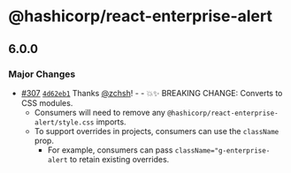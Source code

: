 # @hashicorp/react-enterprise-alert

## 6.0.0

### Major Changes

- [#307](https://github.com/hashicorp/react-components/pull/307) [`4d62eb1`](https://github.com/hashicorp/react-components/commit/4d62eb1f7ab33ccd404e8b04daeda291616e47c3) Thanks [@zchsh](https://github.com/zchsh)! - - 💥✨ BREAKING CHANGE: Converts to CSS modules.
  - Consumers will need to remove any `@hashicorp/react-enterprise-alert/style.css` imports.
  - To support overrides in projects, consumers can use the `className` prop.
    - For example, consumers can pass `className="g-enterprise-alert` to retain existing overrides.
